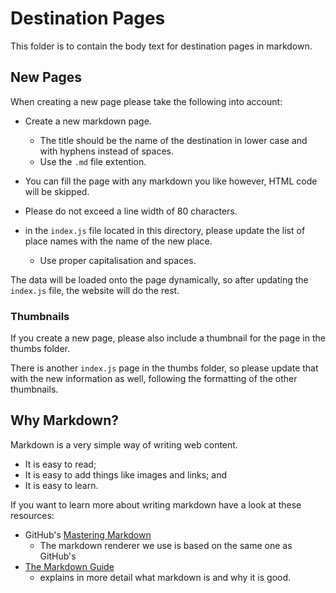 # Destination Pages

This folder is to contain the body text for destination pages in markdown.

## New Pages

When creating a new page please take the following into account:

- Create a new markdown page.
    - The title should be the name of the destination in lower case
    and with hyphens instead of spaces.
    - Use the ```.md``` file extention.

- You can fill the page with any markdown you like however, HTML code will
be skipped.

- Please do not exceed a line width of 80 characters.

- in the ```index.js``` file located in this directory, please update the list
of  place names with the name of the new place.
    - Use proper capitalisation and spaces.

The data will be loaded onto the page dynamically, so after updating the 
```index.js```  file, the website will do the rest.

### Thumbnails 

If you create a new page, please also include a thumbnail for the page in the
thumbs folder.

There is another ```index.js``` page in the thumbs folder, so please update that
with the new information as well, following the formatting of the other
thumbnails.

## Why Markdown?

Markdown is a very simple way of writing web content.

- It is easy to read;
- It is easy to add things like images and links; and
- It is easy to learn.

If you want to learn more about writing markdown have a look at these resources:

- GitHub's [Mastering Markdown](https://guides.github.com/features/mastering-markdown/)
    - The markdown renderer we use is based on the same one as GitHub's
- [The Markdown Guide](https://www.markdownguide.org/)
    - explains in more detail what markdown is and why it is good.